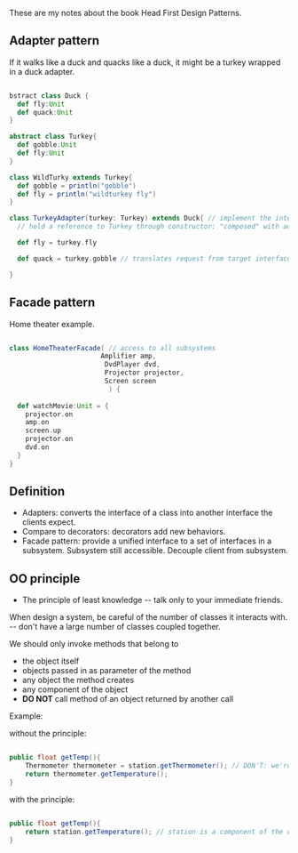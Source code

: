 <!-- 
.. title: Design Pattern #7: Adapter and Facade Pattern
.. slug: design-pattern-7-adapter-and-facade-pattern
.. date: 2015-11-19 22:03:09 UTC+08:00
.. tags: Book, Code
.. category: 
.. link: 
.. description: 
.. type: text
-->

These are my notes about the book Head First Design Patterns.

## Adapter pattern

If it walks like a duck and quacks like a duck, it might be a turkey wrapped in a duck adapter.

```scala

bstract class Duck {
  def fly:Unit
  def quack:Unit
}

abstract class Turkey{
  def gobble:Unit
  def fly:Unit
}

class WildTurky extends Turkey{
  def gobble = println("gobble")
  def fly = println("wildturkey fly")
}

class TurkeyAdapter(turkey: Turkey) extends Duck{ // implement the interface of type adapting to,
  // hold a reference to Turkey through constructor: "composed" with adaptee

  def fly = turkey.fly

  def quack = turkey.gobble // translates request from target interface to adaptee interface

}

```

## Facade pattern

Home theater example.

```scala

class HomeTheaterFacade( // access to all subsystems
                       Amplifier amp,
                        DvdPlayer dvd,
                        Projector projector,
                        Screen screen
                         ) {
  
  def watchMovie:Unit = {
    projector.on
    amp.on
    screen.up
    projector.on
    dvd.on
  }
}


```


## Definition

* Adapters: converts the interface of a class into another interface the clients expect. 
* Compare to decorators: decorators add new behaviors.
* Facade pattern: provide a unified interface to a set of interfaces in a subsystem. Subsystem still accessible. Decouple client from subsystem.

## OO principle

* The principle of least knowledge -- talk only to your immediate friends.

When design a system, be careful of the number of classes it interacts with. -- don't have a large number of classes coupled together.

We should only invoke methods that belong to

* the object itself
* objects passed in as parameter of the method
* any object the method creates 
* any component of the object
* **DO NOT** call method of an object returned by another call

Example: 

without the principle:

```java

public float getTemp(){
    Thermometer thermometer = station.getThermometer(); // DON'T: we're using an object returned by another class, we depend on both station and thermometer class
    return thermometer.getTemperature();
}

```

with the principle:

```java

public float getTemp(){
    return station.getTemperature(); // station is a component of the object, ok to call its method
}

```

